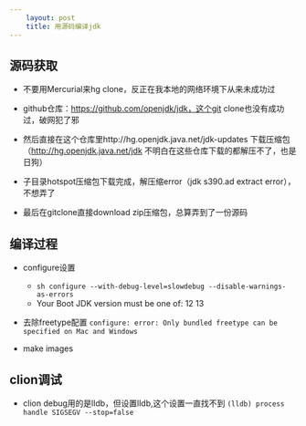```yaml
---
    layout: post
    title: 用源码编译jdk
---
```


## 源码获取
- 不要用Mercurial来hg clone，反正在我本地的网络环境下从来未成功过

- github仓库：https://github.com/openjdk/jdk，这个git clone也没有成功过，破网犯了邪

- 然后直接在这个仓库里http://hg.openjdk.java.net/jdk-updates 下载压缩包（http://hg.openjdk.java.net/jdk 不明白在这些仓库下载的都解压不了，也是日狗）

- 子目录hotspot压缩包下载完成，解压缩error（jdk s390.ad extract error），不想弄了

- 最后在gitclone直接download zip压缩包，总算弄到了一份源码
    

## 编译过程
-  configure设置
    * `sh configure --with-debug-level=slowdebug --disable-warnings-as-errors`
    *  Your Boot JDK version must be one of: 12 13

- 去除freetype配置
`configure: error: Only bundled freetype can be specified on Mac and Windows`

- make images

## clion调试
- clion debug用的是lldb，但设置lldb,这个设置一直找不到
`(lldb) process handle SIGSEGV --stop=false`






